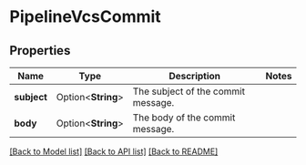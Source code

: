 # PipelineVcsCommit

## Properties

Name | Type | Description | Notes
------------ | ------------- | ------------- | -------------
**subject** | Option<**String**> | The subject of the commit message. | 
**body** | Option<**String**> | The body of the commit message. | 

[[Back to Model list]](../README.md#documentation-for-models) [[Back to API list]](../README.md#documentation-for-api-endpoints) [[Back to README]](../README.md)


